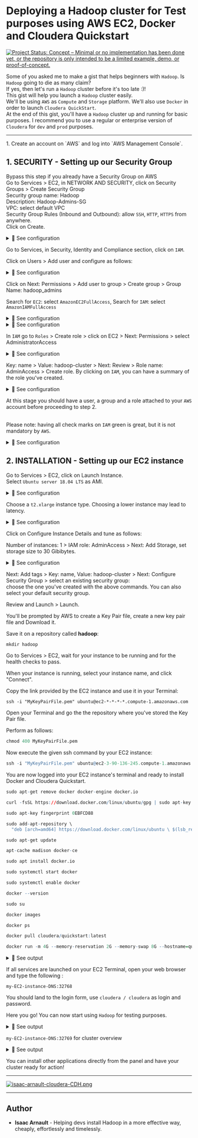 # Deploying a Hadoop cluster for Test purposes using AWS EC2, Docker and Cloudera Quickstart

[![Project Status: Concept – Minimal or no implementation has been done yet, or the repository is only intended to be a limited example, demo, or proof-of-concept.](https://www.repostatus.org/badges/latest/concept.svg)](https://www.repostatus.org/#concept)

Some of you asked me to make a gist that helps beginners with `Hadoop`.
Is `Hadoop` going to die as many claim?<br>
If yes, then let's run a `Hadoop` cluster before it's too late :)!
<br>
This gist will help you launch a `Hadoop` cluster easily.<br>
We'll be using `AWS` as `Compute` and `Storage` platform. We'll also use `Docker` in order to launch `Cloudera QuickStart`.<br>
At the end of this gist, you'll have a `Hadoop` cluster up and running for basic purposes. I recommend you to use a regular or enterprise version of `Cloudera` for `dev` and `prod` purposes.

<hr>
1. Create an account on `AWS` and log into `AWS Management Console`.<br>

## 1. SECURITY - Setting up our Security Group
Bypass this step if you already have a Security Group on AWS<br>
Go to Services > EC2, in NETWORK AND SECURITY, click on Security Groups > Create Security Group<br>
Security group name: Hadoop<br>
Description: Hadoop-Admins-SG<br>
VPC: select default VPC<br>
Security Group Rules (Inbound and Outbound): allow `SSH`, `HTTP`, `HTTPS` from anywhere.<br>
Click on Create.

<details>
<summary>🔴 See configuration</summary>
<p>
  
[![isaac-arnault-AWS.png](https://i.postimg.cc/NfQcCmyB/isaac-arnault-AWS.png)](https://postimg.cc/JtYvGyc2)

</p>
</details>

Go to Services, in Security, Identity and Compliance section, click on `IAM`.<br>

Click on Users > Add user and configure as follows:

<details>
<summary>🔴 See configuration</summary>
<p>
  
[![isaac-arnault-aws-19.png](https://i.postimg.cc/DfBjFXj2/isaac-arnault-aws-19.png)](https://postimg.cc/9zwtYrHS)

</p>
</details>

Click on Next: Permissions > Add user to group > Create group > Group Name: hadoop_admins<br>

Search for `EC2`: select `AmazonEC2FullAccess`, Search for `IAM`: select `AmazonIAMFullAccess`

<details>
<summary>🔴 See configuration</summary>
<p>
  
[![isaac-arnault-AWS-20.png](https://i.postimg.cc/gJBZtmsP/isaac-arnault-AWS-20.png)](https://postimg.cc/vgfTcRCP)

</p>
</details>

<details>
<summary>🔴 See configuration</summary>
<p>
  
[![isaac-arnault-aws-21.png](https://i.postimg.cc/qqhC9SD6/isaac-arnault-aws-21.png)](https://postimg.cc/8fG5vKST)

</p>
</details>

In `IAM` go to `Roles` > Create role > click on EC2 > Next: Permissions > select AdministratorAccess

<details>
<summary>🔴 See configuration</summary>
<p>
  
[![isaac-arnault-aws-22.png](https://i.postimg.cc/wTxvP738/isaac-arnault-aws-22.png)](https://postimg.cc/dDXwZQ84)

</p>
</details>

Key: name > Value: hadoop-cluster > Next: Review > Role name: AdminAccess > Create role. By clicking on `IAM`, you can have a summary of the role you've created.

<details>
<summary>🔴 See configuration</summary>
<p>
  
[![isaac-arnault-AWS-23.png](https://i.postimg.cc/W1jQSk4g/isaac-arnault-AWS-23.png)](https://postimg.cc/fJ22RkmR)

</p>
</details>

At this stage you should have a user, a group and a role attached to your `AWS` account before proceeding to step 2. <br>

<br>Please note</b>: having all check marks on `IAM` green is great, but it is not mandatory by `AWS`.<br>

<details>
<summary>🔴 See configuration</summary>
<p>
  
[![isaac-arnault-AWS-18.png](https://i.postimg.cc/N0jkjgdW/isaac-arnault-AWS-18.png)](https://postimg.cc/CR9qvVTN)

</p>
</details>

## 2. INSTALLATION - Setting up our EC2 instance
Go to Services > EC2, click on Launch Instance.<br>
Select `Ubuntu server 18.04 LTS` as AMI.

<details>
<summary>🔴 See configuration</summary>
<p>
  
[![isaac-arnault-AWS-hadoop.png](https://i.postimg.cc/KjqgVF52/isaac-arnault-AWS-hadoop.png)](https://postimg.cc/LgPXYc7C)

</p>
</details>

Choose a `t2.xlarge` instance type. Choosing a lower instance may lead to latency.

<details>
<summary>🔴 See configuration</summary>
<p>
  
[![isaac-arnault-hadoop-2.png](https://i.postimg.cc/Sxpyh3tF/isaac-arnault-hadoop-2.png)](https://postimg.cc/6yYsVjXY)

</p>
</details>

Click on Configure Instance Details and tune as follows:<br>

Number of instances: 1 > IAM role: AdminAccess > Next: Add Storage, set storage size to 30 Gibibytes.

<details>
<summary>🔴 See configuration</summary>
<p>
  
[![isaac-arnault-aws-24.png](https://i.postimg.cc/9FxGN3mb/isaac-arnault-aws-24.png)](https://postimg.cc/ykZgkbS3)

</p>
</details>

Next: Add tags > Key: name, Value: hadoop-cluster > Next: Configure Security Group > select an existing security group:<br>
choose the one you've created with the above commands. You can also select your default security group.<br>

Review and Launch > Launch.<br>

You'll be prompted by AWS to create a Key Pair file, create a new key pair file and Download it.<br>

Save it on a repository called <b>hadoop</b>:

```r
mkdir hadoop
```

Go to Services > EC2, wait for your instance to be running and for the health checks to pass.<br>

When your instance is running, select your instance name, and click "Connect".<br>

Copy the link provided by the EC2 instance and use it in your Terminal: <br>

`ssh -i "MyKeyPairFile.pem" ubuntu@ec2-*-*-*-*.compute-1.amazonaws.com`<br>

Open your Terminal and go the the repository where you've stored the Key Pair file.<br>

Perform as follows:

```r
chmod 400 MyKeyPairFile.pem
```

Now execute the given ssh command by your EC2 instance:

```r
ssh -i "MyKeyPairFile.pem" ubuntu@ec2-3-90-136-245.compute-1.amazonaws.com
```

You are now logged into your EC2 instance's terminal and ready to install Docker and Cloudera Quickstart.<br>

```r
sudo apt-get remove docker docker-engine docker.io
```

```r
curl -fsSL https://download.docker.com/linux/ubuntu/gpg | sudo apt-key add -
```

```r
sudo apt-key fingerprint 0EBFCD88
```

```r
sudo add-apt-repository \
  "deb [arch=amd64] https://download.docker.com/linux/ubuntu \ $(lsb_release -cs) \ stable"
```

```r
sudo apt-get update
```

```r
apt-cache madison docker-ce
```

```r
sudo apt install docker.io
```

```r
sudo systemctl start docker
```

```r
sudo systemctl enable docker
```

```r
docker --version
```

```r
sudo su
```

```r
docker images
```

```r
docker ps
```

```r
docker pull cloudera/quickstart:latest
```

```r
docker run -m 4G --memory-reservation 2G --memory-swap 8G --hostname=quickstart.cloudera --privileged=true -t -i -v $(pwd):/CDH --publish-all=true -p8888 -p8088 cloudera/quickstart /usr/bin/docker-quickstart
```

<details>
<summary>🔵 See output</summary>
<p>
  
[![isaac-arnault-AWS-24.png](https://i.postimg.cc/bvp5PDS8/isaac-arnault-AWS-24.png)](https://postimg.cc/xXp5ydPF)

</p>
</details>

If all services are launched on your EC2 Terminal, open your web browser and type the following :

`my-EC2-instance-DNS:32768`

You should land to the login form, use `cloudera / cloudera` as login and password.

Here you go! You can now start using `Hadoop` for testing purposes.

<details>
<summary>🔵 See output</summary>
<p>
  
[![isaac-arnault-AWS-cloudera.png](https://i.postimg.cc/dQhZ65NP/isaac-arnault-AWS-cloudera.png)](https://postimg.cc/WtP4bwPX)

</p>
</details>

`my-EC2-instance-DNS:32769` for cluster overview

<details>
<summary>🔵 See output</summary>
<p>
  
[![isaac-arnault-hadoop-cloudera.png](https://i.postimg.cc/BQNpFYjW/isaac-arnault-hadoop-cloudera.png)](https://postimg.cc/dLkGP9Rn)

</p>
</details>

You can install other applications directly from the panel and have your cluster ready for action!

<hr>

[![isaac-arnault-cloudera-CDH.png](https://i.postimg.cc/FF6sKmxw/isaac-arnault-cloudera-CDH.png)](https://postimg.cc/DmqKC9Hc)

<hr>

## Author

* **Isaac Arnault** - Helping devs install Hadoop in a more effective way, cheaply, effortlessly and timelessly.
